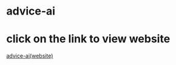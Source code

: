 # advice-ai
# click on the link to view website
[advice-ai(website)](https://advice-ai.streamlit.app/)
